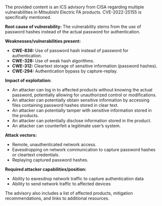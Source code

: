 The provided content is an ICS advisory from CISA regarding multiple vulnerabilities in Mitsubishi Electric FA products.  CVE-2022-25155 is specifically mentioned.

**Root cause of vulnerability:** The vulnerability stems from the use of password hashes instead of the actual password for authentication.

**Weaknesses/vulnerabilities present:**
*   **CWE-836:** Use of password hash instead of password for authentication.
*   **CWE-328:** Use of weak hash algorithms.
*   **CWE-312:** Cleartext storage of sensitive information (password hashes).
*   **CWE-294:** Authentication bypass by capture-replay.

**Impact of exploitation:**
*   An attacker can log in to affected products without knowing the actual password, potentially allowing for unauthorized control or modifications.
*   An attacker can potentially obtain sensitive information by accessing files containing password hashes stored in clear text.
*   An attacker can potentially tamper with sensitive information stored in the products.
*   An attacker can potentially disclose information stored in the product.
*   An attacker can counterfeit a legitimate user’s system.

**Attack vectors:**
*   Remote, unauthenticated network access.
*   Eavesdropping on network communication to capture password hashes or cleartext credentials.
*   Replaying captured password hashes.

**Required attacker capabilities/position:**
*   Ability to eavesdrop network traffic to capture authentication data
*   Ability to send network traffic to affected devices

The advisory also includes a list of affected products, mitigation recommendations, and links to additional resources.